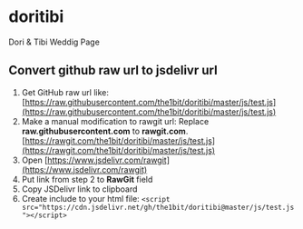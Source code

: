 # doritibi
Dori &amp; Tibi Weddig Page

## Convert github raw url to jsdelivr url

1. Get GitHub raw url like: [https://raw.githubusercontent.com/the1bit/doritibi/master/js/test.js](https://raw.githubusercontent.com/the1bit/doritibi/master/js/test.js)
2. Make a manual modification to rawgit url: Replace **raw.githubusercontent.com** to **rawgit.com**. [https://rawgit.com/the1bit/doritibi/master/js/test.js](https://rawgit.com/the1bit/doritibi/master/js/test.js)
3. Open [https://www.jsdelivr.com/rawgit](https://www.jsdelivr.com/rawgit)
4. Put link from step 2 to **RawGit** field 
5. Copy JSDelivr link to clipboard
6. Create include to your html file: ```<script src="https://cdn.jsdelivr.net/gh/the1bit/doritibi@master/js/test.js"></script>```
